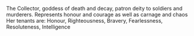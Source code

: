The Collector, goddess of death and decay, patron deity to soldiers and murderers.
Represents honour and courage as well as carnage and chaos
Her tenants are: Honour, Righteousness, Bravery, Fearlessness, Resoluteness, Intelligence


